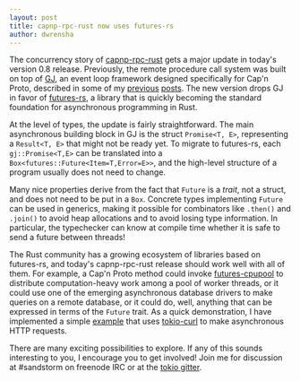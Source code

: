 ```yaml
---
layout: post
title: capnp-rpc-rust now uses futures-rs
author: dwrensha
---
```


The concurrency story of
[capnp-rpc-rust](https://crates.io/crates/capnp-rpc)
gets a major update in today's version 0.8 release.
Previously, the remote procedure call system was built
on top of [GJ](https://github.com/dwrensha/gj),
an event loop framework designed specifically for Cap'n Proto,
described in some of my [previous]({{site.baseurl}}/2015/05/25/asynchronous-io-with-promises.html)
[posts]({{site.baseurl}}/2016/01/11/async-rpc.html).
The new version drops GJ in favor of
[futures-rs](https://github.com/alexcrichton/futures-rs),
a library that is quickly becoming the standard
foundation for asynchronous programming in Rust.

At the level of types, the update is fairly
straightforward.
The main asynchronous building block in GJ is the struct
`Promise<T, E>`, representing a `Result<T, E>` that might not
be ready yet. To migrate to futures-rs, each `gj::Promise<T,E>` can be translated into
a `Box<futures::Future<Item=T,Error=E>>`,
and the high-level structure of a program usually does not need to change.

Many nice properties derive from the fact that `Future` is a *trait*, not a struct,
and does not need to be put in a `Box`.
Concrete types implementing `Future` can be used in generics,
making it possible for combinators like `.then()` and `.join()`
to avoid heap allocations
and to avoid losing type information.
In particular, the typechecker can know at compile time
whether it is safe to send a future between threads!

The Rust community has a growing ecosystem of libraries based on
futures-rs, and today's capnp-rpc-rust release
should work well with all of them.
For example, a Cap'n Proto method could invoke
[futures-cpupool](https://crates.io/crates/futures-cpupool)
to distribute computation-heavy work among a pool of worker threads,
or it could use one of the emerging asynchronous database drivers
to make queries on a remote database, or it could do,
well, anything that can be expressed in terms of the `Future` trait.
As a quick demonstration, I have implemented a
simple [example](https://github.com/capnproto/capnproto-rust/tree/capnp-v0.8.17/capnp-rpc/examples/http-requests)
that uses [tokio-curl](https://github.com/tokio-rs/tokio-curl)
to make asynchronous HTTP requests.

There are many exciting possibilities to explore.
If any of this sounds interesting to you, I encourage you to get involved!
Join me for discussion at \#sandstorm on freenode IRC or at the
[tokio gitter](https://gitter.im/tokio-rs/tokio).



